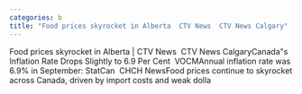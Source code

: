 ```yaml
---
categories: b
title: "Food prices skyrocket in Alberta  CTV News  CTV News Calgary"
---
```

Food prices skyrocket in Alberta | CTV News&nbsp;&nbsp;CTV News CalgaryCanada"s Inflation Rate Drops Slightly to 6.9 Per Cent&nbsp;&nbsp;VOCMAnnual inflation rate was 6.9% in September: StatCan&nbsp;&nbsp;CHCH NewsFood prices continue to skyrocket across Canada, driven by import costs and weak dolla